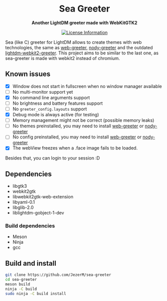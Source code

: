 <div align="center">
  <h1><strong>Sea Greeter</strong></h1>
  <p>
    <strong>Another LightDM greeter made with WebKitGTK2</strong>
  </p>
  <p>
    <a href="#">
      <img alt="License Information" src="https://img.shields.io/github/license/JezerM/sea-greeter.svg">
    </a>
  </p>
</div>

Sea (like C) greeter for LightDM allows to create themes with web technologies,
the same as [web-greeter][web-greeter], [nody-greeter][nody-greeter] and the
outdated [lightdm-webkit2-greeter][webkit2-greeter]. This project aims to be
similar to the last one, as sea-greeter is made with webkit2 instead of chromium.

## Known issues

- [x] Window does not start in fullscreen when no window manager available
- [ ] No multi-monitor support yet
- [x] No command line arguments support
- [ ] No brightness and battery features support
- [ ] No `greeter_config.layouts` support
- [x] Debug mode is always active (for testing)
- [ ] Memory management might not be correct (possible memory leaks)
- [ ] No themes preinstalled, you may need to install [web-greeter][web-greeter] or [nody-greeter][nody-greeter]
- [ ] No config preinstalled, you may need to install [web-greeter][web-greeter] or [nody-greeter][nody-greeter]
- [x] The webView freezes when a .face image fails to be loaded.

Besides that, you can login to your session :D

## Dependencies

- libgtk3
- webkit2gtk
- libwebkit2gtk-web-extension
- libyaml-0.1
- libglib-2.0
- liblightdm-gobject-1-dev

### Build dependencies

- Meson
- Ninja
- gcc

## Build and install

```sh
git clone https://github.com/JezerM/sea-greeter
cd sea-greeter
meson build
ninja -C build
sudo ninja -C build install
```

[web-greeter]: https://github.com/JezerM/web-greeter "Web Greeter"
[nody-greeter]: https://github.com/JezerM/nody-greeter "Nody Greeter"
[webkit2-greeter]: https://github.com/Antergos/web-greeter/tree/stable "LightDM WebKit2 Greeter"
